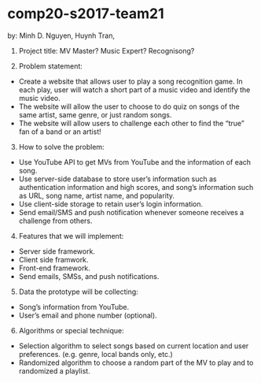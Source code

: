 # comp20-s2017-team21
by: Minh D. Nguyen, Huynh Tran,

1. Project title: MV Master? Music Expert? Recognisong? 

2. Problem statement:
- Create a website that allows user to play a song recognition game. In each play, user will watch a short part of a music video and identify the music video.
- The website will allow the user to choose to do quiz on songs of the same artist, same genre, or just random songs.
- The website will allow users to challenge each other to find the “true” fan of a band or an artist!

3. How to solve the problem:
- Use YouTube API to get MVs from YouTube and the information of each song.
- Use server-side database to store user’s information such as authentication information and high scores, and song’s information such as URL, song name, artist name, and popularity.
- Use client-side storage to retain user’s login information.
- Send email/SMS and push notification whenever someone receives a challenge from others.

4. Features that we will implement:
- Server side framework.
- Client side framwork.
- Front-end framework.
- Send emails, SMSs, and push notifications.

5. Data the prototype will be collecting:
- Song’s information from YouTube.
- User’s email and phone number (optional).

6. Algorithms or special technique:
- Selection algorithm to select songs based on current location and user preferences. (e.g. genre, local bands only, etc.)
- Randomized algorithm to choose a random part of the MV to play and to randomized a playlist.